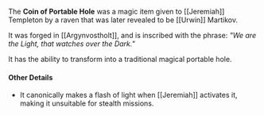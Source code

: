 The **Coin of Portable Hole** was a magic item given to [[Jeremiah]] Templeton by a raven that was later revealed to be [[Urwin]] Martikov.

It was forged in [[Argynvostholt]], and is inscribed with the phrase: *"We are the Light, that watches over the Dark."*

It has the ability to transform into a traditional magical portable hole.

#### Other Details
- It canonically makes a flash of light when [[Jeremiah]] activates it, making it unsuitable for stealth missions.